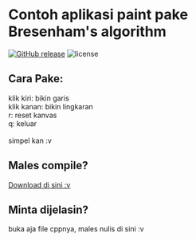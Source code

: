 # Contoh aplikasi paint pake Bresenham's algorithm
[![GitHub release](https://img.shields.io/github/release/Loli-Master/Bresenham-s-Raster-Algorithm.svg)](https://github.com/Loli-Master/Bresenham-s-Raster-Algorithm/releases/) ![license](https://img.shields.io/github/license/Loli-Master/Bresenham-s-Raster-Algorithm.svg)<br>
## Cara Pake:<br>
klik kiri: bikin garis<br>
klik kanan: bikin lingkaran<br>
r: reset kanvas<br>
q: keluar<br>
<br>
simpel kan :v

## Males compile?
[Download di sini :v](https://github.com/Loli-Master/Bresenham-s-Raster-Algorithm/releases/)

## Minta dijelasin?
buka aja file cppnya, males nulis di sini :v
